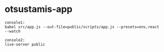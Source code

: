 # otsustamis-app

```
console1:
babel src/app.js --out-file=public/scripts/app.js --presets=env,react --watch

console2:
live-server public
```
